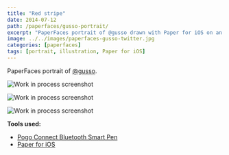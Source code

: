 ```yaml
---
title: "Red stripe"
date: 2014-07-12
path: /paperfaces/gusso-portrait/
excerpt: "PaperFaces portrait of @gusso drawn with Paper for iOS on an iPad."
image: ../../images/paperfaces-gusso-twitter.jpg
categories: [paperfaces]
tags: [portrait, illustration, Paper for iOS]
---
```


PaperFaces portrait of [@gusso](https://twitter.com/gusso).

![Work in process screenshot](../../images/paperfaces-gusso-process-1-lg.jpg)

![Work in process screenshot](../../images/paperfaces-gusso-process-2-lg.jpg)

![Work in process screenshot](../../images/paperfaces-gusso-process-3-lg.jpg)

**Tools used:**

- [Pogo Connect Bluetooth Smart Pen](https://www.amazon.com/gp/product/B009K448L4/ref=as_li_ss_tl?ie=UTF8&camp=1789&creative=390957&creativeASIN=B009K448L4&linkCode=as2&tag=mademist-20)
- [Paper for iOS](https://paper.bywetransfer.com/)
